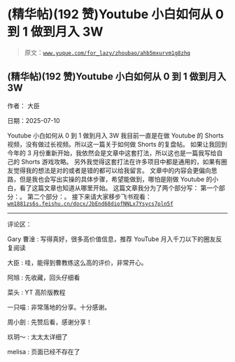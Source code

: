 # (精华帖)(192 赞)Youtube 小白如何从 0 到 1 做到月入 3W

> 原文：[`www.yuque.com/for_lazy/zhoubao/ahb5mxurvm1g8zhq`](https://www.yuque.com/for_lazy/zhoubao/ahb5mxurvm1g8zhq)

## (精华帖)(192 赞)Youtube 小白如何从 0 到 1 做到月入 3W

作者： 大臣

日期：2025-07-10

Youtube 小白如何从 0 到 1 做到月入 3W 我目前一直是在做 Youtube 的 Shorts 视频，没有做过长视频。所以这一篇关于如何做 Shorts 的复盘帖。
如果让我回到今年的 3 月份重新开始，我依然会是文章中这套打法，所以这也是一篇我写给自己的 Shorts 游戏攻略。
另外我觉得这套打法在许多项目中都是通用的，如果有圈友觉得我的想法是对的或者是错的都可以给我留言。
文章中的内容会更偏向思路，但是我也会写出实操的具体步骤，希望能做到，哪怕是刚做 Youtube 的小白，看了这篇文章也知道从哪里开始。
这篇文章我分为了两个部分写： 第一个部分：。 第二个部分：。 接下来请大家移步飞书观看： [`wm1881zs6s.feishu.cn/docx/JbEnd68diofNNLx7Ysycs7pln5f`](https://wm1881zs6s.feishu.cn/docx/JbEnd68diofNNLx7Ysycs7pln5f)

* * *

评论区：

Gary 曹淦 : 写得真好，很多高价值信息，推荐 YouTube 月入千刀以下的圈友反复阅读

大臣 : 哇，能得到曹教练这么高的评价，非常开心。

阿旭 : 先收藏，回头仔细看

菜头 : YT 高阶版教程

一只喵 : 非常落地的分享。十分感谢。

周小劍 : 先赞后看，感谢分享！

玖玥～ : 太太太详细了

melisa : 页面已经不存在了